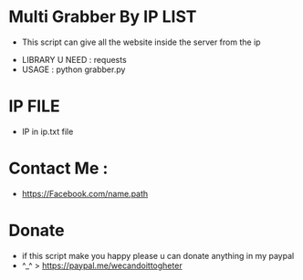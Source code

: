 # Multi Grabber By IP LIST
- This script can give all the website inside the server from the ip
* LIBRARY U NEED : requests
* USAGE : python grabber.py
# IP FILE
- IP in ip.txt file 
# Contact Me :
- https://Facebook.com/name.path
# Donate
* if this script make you happy please u can donate anything in my paypal 
* ^_^ > https://paypal.me/wecandoittogheter
